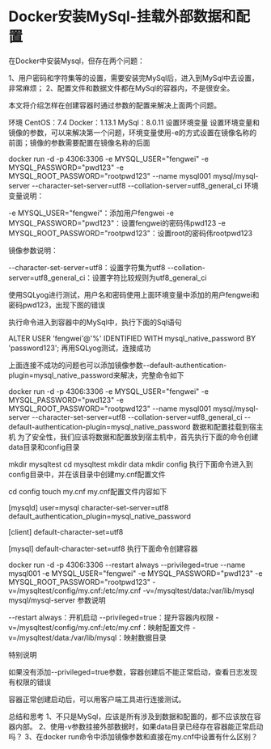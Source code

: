 # Docker安装MySql-挂载外部数据和配置

在Docker中安装Mysql，但存在两个问题：

1、用户密码和字符集等的设置，需要安装完MySql后，进入到MySql中去设置，非常麻烦；
2、配置文件和数据文件都在MySql的容器内，不是很安全。

本文将介绍怎样在创建容器时通过参数的配置来解决上面两个问题。

环境
CentOS：7.4
Docker：1.13.1
MySql：8.0.11
设置环境变量
设置环境变量和镜像的参数，可以来解决第一个问题，环境变量使用-e的方式设置在镜像名称的前面；镜像的参数需要配置在镜像名称的后面

docker run -d -p 4306:3306
-e MYSQL_USER="fengwei"
-e MYSQL_PASSWORD="pwd123"
-e MYSQL_ROOT_PASSWORD="rootpwd123"
--name mysql001
mysql/mysql-server
--character-set-server=utf8
--collation-server=utf8_general_ci
环境变量说明：

-e MYSQL_USER="fengwei"：添加用户fengwei
-e MYSQL_PASSWORD="pwd123"：设置fengwei的密码伟pwd123
-e MYSQL_ROOT_PASSWORD="rootpwd123"：设置root的密码伟rootpwd123

镜像参数说明：

--character-set-server=utf8：设置字符集为utf8
--collation-server=utf8_general_ci：设置字符比较规则为utf8_general_ci

使用SQLyog进行测试，用户名和密码使用上面环境变量中添加的用户fengwei和密码pwd123，出现下图的错误


执行命令进入到容器中的MySql中，执行下面的Sql语句

ALTER USER 'fengwei'@'%' IDENTIFIED WITH mysql_native_password BY 'password123';
再用SQLyog测试，连接成功


上面连接不成功的问题也可以添加镜像参数--default-authentication-plugin=mysql_native_password来解决，完整命令如下

docker run -d -p 4306:3306 
-e MYSQL_USER="fengwei" 
-e MYSQL_PASSWORD="pwd123" 
-e MYSQL_ROOT_PASSWORD="rootpwd123" 
--name mysql001 
mysql/mysql-server 
--character-set-server=utf8 
--collation-server=utf8_general_ci 
--default-authentication-plugin=mysql_native_password 
数据和配置挂载到宿主机
为了安全性，我们应该将数据和配置放到宿主机中，首先执行下面的命令创建data目录和config目录

mkdir mysqltest
cd mysqltest
mkdir data
mkdir config
执行下面命令进入到config目录中，并在该目录中创建my.cnf配置文件

cd config
touch my.cnf
my.cnf配置文件内容如下

[mysqld]
user=mysql
character-set-server=utf8
default_authentication_plugin=mysql_native_password

[client]
default-character-set=utf8

[mysql]
default-character-set=utf8
执行下面命令创建容器

docker run -d -p 4306:3306 
--restart always 
--privileged=true
--name mysql001
-e MYSQL_USER="fengwei" 
-e MYSQL_PASSWORD="pwd123" 
-e MYSQL_ROOT_PASSWORD="rootpwd123"
-v=/mysqltest/config/my.cnf:/etc/my.cnf 
-v=/mysqltest/data:/var/lib/mysql 
mysql/mysql-server
参数说明

--restart always：开机启动
--privileged=true：提升容器内权限
-v=/mysqltest/config/my.cnf:/etc/my.cnf：映射配置文件
-v=/mysqltest/data:/var/lib/mysql：映射数据目录

特别说明

如果没有添加--privileged=true参数，容器创建后不能正常启动，查看日志发现有权限的错误


容器正常创建启动后，可以用客户端工具进行连接测试。

总结和思考
1、不只是MySql，应该是所有涉及到数据和配置的，都不应该放在容器内部。
2、使用-v参数挂接外部数据时，如果data目录已经存在容器能正常启动吗？
3、在docker run命令中添加镜像参数和直接在my.cnf中设置有什么区别？